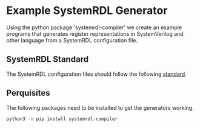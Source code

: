 # Example SystemRDL Generator

Using the python package 'systemrdl-compiler' we create an example programs
that generates register representations in SystemVerilog and other language
from a SystemRDL configuration file.

## SystemRDL Standard

The SystemRDL configuration files should follow the following [standard](https://www.accellera.org/images/downloads/standards/systemrdl/SystemRDL_2.0_Jan2018.pdf).

## Perquisites

The following packages need to be installed to get the generators working.

```bash
python3 -m pip install systemrdl-compiler
```
